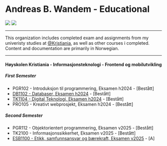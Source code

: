 # Andreas B. Wandem - Educational

[<img src="https://img.shields.io/badge/linkedin-%230077B5.svg?style=for-the-badge&logo=linkedin&logoColor=white"/>](https://www.linkedin.com/in/andreas-wandem-9b7a76375/)
[<img src="https://img.shields.io/badge/github-%23121011.svg?style=for-the-badge&logo=github&logoColor=white"/>](https://github.com/andreaswandem)

---

This organization includes completed exam and assignments from my univeristy studies at [@Kristiania](https://github.com/kristiania), as well as other courses i completed. Content and documentation are primarily in Norwegian.

---

#### Høyskolen Kristiania - Informasjonsteknologi - Frontend og mobilutvikling

##### First Semester
- PGR102 - Introduksjon til programmering, Eksamen h2024 - [Bestått]
- [DB1102 - Databaser, Eksamen h2024](https://github.com/andreaswandem-edu/DB1102-Eksamen-v2024) - [Bestått]
- [TK1104 - Digital Teknologi, Eksamen h2024](https://github.com/andreaswandem-edu/TK1104-Eksamen-h2024) - [Bestått]
- PRO105 - Kreativt webprosjekt, Eksamen h2024 - [Bestått]

##### Second Semester
- PGR112 - Objektorientert programmering, Eksamen v2025 - [Bestått]
- TK2100 - Informasjonssikkerhet, Eksamen v2025 - [Bestått]
- [ESB1100 - Etikk, samfunnsansvar og bærekraft, Eksamen v2025](https://github.com/andreaswandem-edu/ESB1100-Eksamen-v2025) - [A]

